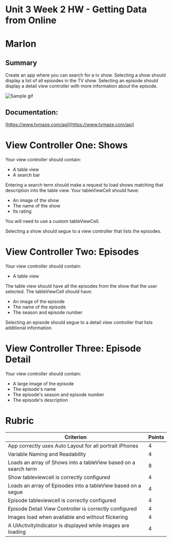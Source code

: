 # Unit 3 Week 2 HW - Getting Data from Online
# Marlon

## Summary

Create an app where you can search for a tv show.  Selecting a show should display a list of all episodes in the TV show.  Selecting an episode should display a detail view controller with more information about the episode.

![Sample gif](https://github.com/C4Q/AC-iOS-EpisodesFromOnline-HW/blob/master/gif1.gif)

## Documentation:

[https://www.tvmaze.com/api](https://www.tvmaze.com/api)

# View Controller One: Shows

Your view controller should contain:

- A table view
- A search bar

Entering a search term should make a request to load shows matching that description into the table view.  Your tableViewCell should have:

- An image of the show
- The name of the show
- Its rating

You will need to use a custom tableViewCell.

Selecting a show should segue to a view controller that lists the episodes.

# View Controller Two: Episodes

Your view controller should contain:

- A table view

The table view should have all the episodes from the show that the user selected.  The tableViewCell should have:

- An image of the episode
- The name of the episode
- The season and episode number

Selecting an episode should segue to a detail view controller that lists additional information.

# View Controller Three: Episode Detail

Your view controller should contain:

- A large image of the episode
- The episode's name
- The episode's season and episode number
- The episode's description


# Rubric

|Criterion|Points|
|---|---|
| App correctly uses Auto Layout for all portrait iPhones | 4 |
| Variable Naming and Readability | 4 |
| Loads an array of Shows into a tableView based on a search term | 8 |
| Show tableviewcell is correctly configured | 4 |
| Loads an array of Episodes into a tableView based on a segue | 4 |
| Episode tableviewcell is correctly configured | 4 |
| Episode Detail View Controller is correctly configured | 4 |
| Images load when available and without flickering | 4 |
| A UIActivityIndicator is displayed while images are loading | 4 |
